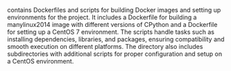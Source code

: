 contains Dockerfiles and scripts for building Docker images and setting up environments for the project. It includes a Dockerfile for building a manylinux2014 image with different versions of CPython and a Dockerfile for setting up a CentOS 7 environment. The scripts handle tasks such as installing dependencies, libraries, and packages, ensuring compatibility and smooth execution on different platforms. The directory also includes subdirectories with additional scripts for proper configuration and setup on a CentOS environment.